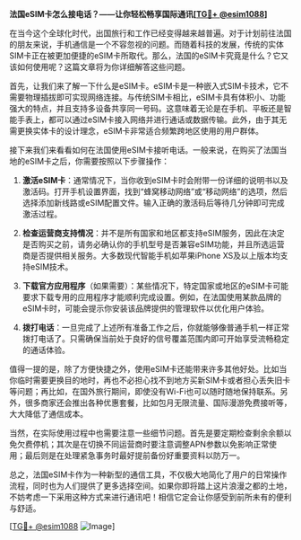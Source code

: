 **法国eSIM卡怎么接电话？——让你轻松畅享国际通讯[[TG💪+ @esim1088](https://t.me/s/esim1088)]**

在当今这个全球化时代，出国旅行和工作已经变得越来越普遍。对于计划前往法国的朋友来说，手机通信是一个不容忽视的问题。而随着科技的发展，传统的实体SIM卡正在被更加便捷的eSIM卡所取代。那么，法国的eSIM卡究竟是什么？它又该如何使用呢？这篇文章将为你详细解答这些问题。

首先，让我们来了解一下什么是eSIM卡。eSIM卡是一种嵌入式SIM卡技术，它不需要物理插拔即可实现网络连接。与传统SIM卡相比，eSIM卡具有体积小、功能强大的特点，并且支持多设备共享同一号码。这意味着无论是在手机、平板还是智能手表上，都可以通过eSIM卡接入网络并进行通话或数据传输。此外，由于其无需更换实体卡的设计理念，eSIM卡非常适合频繁跨地区使用的用户群体。

接下来我们来看看如何在法国使用eSIM卡接听电话。一般来说，在购买了法国当地的eSIM卡之后，你需要按照以下步骤操作：

1. **激活eSIM卡**：通常情况下，当你收到eSIM卡时会附带一份详细的说明书以及激活码。打开手机设置界面，找到“蜂窝移动网络”或“移动网络”的选项，然后选择添加新线路或eSIM配置文件。输入正确的激活码后等待几分钟即可完成激活过程。

2. **检查运营商支持情况**：并不是所有国家和地区都支持eSIM服务，因此在决定是否购买之前，请务必确认你的手机型号是否兼容eSIM功能，并且所选运营商是否提供相关服务。大多数现代智能手机如苹果iPhone XS及以上版本均支持eSIM技术。

3. **下载官方应用程序**（如果需要）：某些情况下，特定国家或地区的eSIM卡可能要求下载专用的应用程序才能顺利完成设置。例如，在法国使用某款品牌的eSIM卡时，可能会提示你安装该品牌提供的管理软件以优化用户体验。

4. **拨打电话**：一旦完成了上述所有准备工作之后，你就能够像普通手机一样正常拨打电话了。只需确保当前处于良好的信号覆盖范围内即可开始享受流畅稳定的通话体验。

值得一提的是，除了方便快捷之外，使用eSIM卡还能带来许多其他好处。比如当你临时需要更换目的地时，再也不必担心找不到地方买新SIM卡或者担心丢失旧卡等问题；再比如，在国外旅行期间，即使没有Wi-Fi也可以随时随地保持联系。另外，很多商家还会推出各种优惠套餐，比如包月无限流量、国际漫游免费接听等，大大降低了通信成本。

当然，在实际使用过程中也需要注意一些细节问题。首先是要定期检查剩余余额以免欠费停机；其次是在切换不同运营商时要注意调整APN参数以免影响正常使用；最后则是在处理紧急事务时最好提前备份好重要资料以防万一。

总之，法国eSIM卡作为一种新型的通信工具，不仅极大地简化了用户的日常操作流程，同时也为人们提供了更多选择空间。如果你即将踏上这片浪漫之都的土地，不妨考虑一下采用这种方式来进行通讯吧！相信它定会让你感受到前所未有的便利与舒适。

[[TG💪+ @esim1088](https://t.me/s/esim1088) ![Image](https://i.postimg.cc/4NQfJmqS/Snipaste-2025-05-13-00-14-12.png)]
